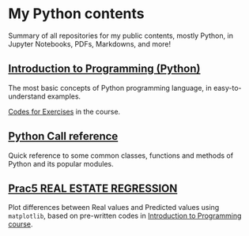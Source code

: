 # My Python contents
Summary of all repositories for my public contents, mostly Python, in Jupyter Notebooks, PDFs, Markdowns, and more!

## [Introduction to Programming (Python)](https://github.com/htnminh/python-introduction)
The most basic concepts of Python programming language, in easy-to-understand examples.

[Codes for Exercises](https://github.com/htnminh/python-introduction-exercises) in the course.


## [Python Call reference](https://github.com/htnminh/python-call-reference)


Quick reference to some common classes, functions and methods of Python and its popular modules.

## [Prac5 REAL ESTATE REGRESSION](https://github.com/htnminh/python-contents/tree/main/files/Prac5%20REAL%20ESTATE%20REGRESSION)
Plot differences between Real values and Predicted values using `matplotlib`, based on pre-written codes in [Introduction to Programming course](https://github.com/htnminh/python-introduction).
